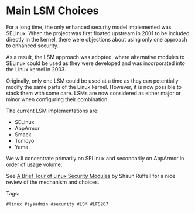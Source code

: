 # Main LSM Choices

For a long time, the only enhanced security model implemented was SELinux. When
the project was first floated upstream in 2001 to be included directly in the
kernel, there were objections about using only one approach to enhanced
security.

As a result, the LSM approach was adopted, where alternative modules to SELinux
could be used as they were developed and was incorporated into the Linux kernel
in 2003.

Originally, only one LSM could be used at a time as they can potentially modify
the same parts of the Linux kernel. However, it is now possible to stack them
with some care. LSMs are now considered as either major or minor when
configuring their combination.

The current LSM implementations are:

* SELinux
* AppArmor
* Smack
* Tomoyo
* Yama

We will concentrate primarily on SELinux and secondarily on AppArmor in order of usage volume.

See [A Brief Tour of Linux Security Modules][lsm] by Shaun Ruffell for a nice review of the mechanism and choices.

[lsm]:<https://www.starlab.io/blog/a-brief-tour-of-linux-security-modules>

Tags:

    #linux #sysadmin #security #LSM #LFS207
